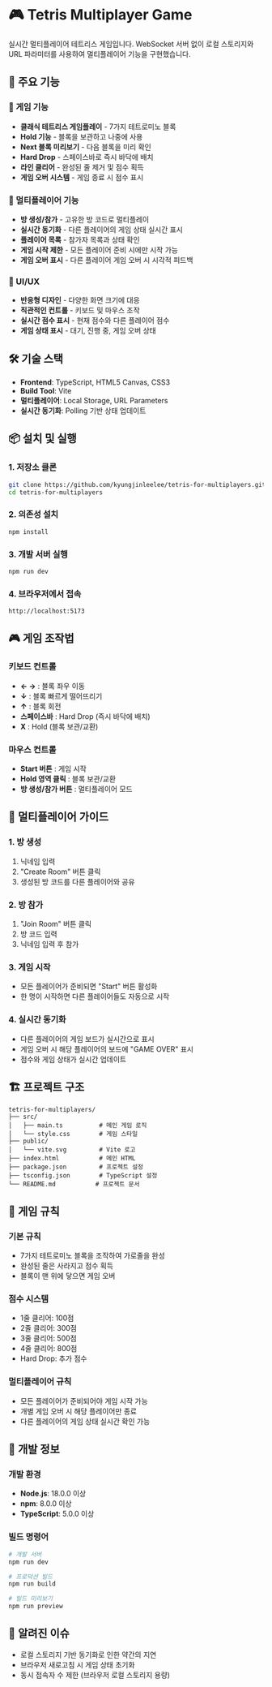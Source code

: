 # 🎮 Tetris Multiplayer Game

실시간 멀티플레이어 테트리스 게임입니다. WebSocket 서버 없이 로컬 스토리지와 URL 파라미터를 사용하여 멀티플레이어 기능을 구현했습니다.

## 🚀 주요 기능

### 🎯 게임 기능
- **클래식 테트리스 게임플레이** - 7가지 테트로미노 블록
- **Hold 기능** - 블록을 보관하고 나중에 사용
- **Next 블록 미리보기** - 다음 블록을 미리 확인
- **Hard Drop** - 스페이스바로 즉시 바닥에 배치
- **라인 클리어** - 완성된 줄 제거 및 점수 획득
- **게임 오버 시스템** - 게임 종료 시 점수 표시

### 👥 멀티플레이어 기능
- **방 생성/참가** - 고유한 방 코드로 멀티플레이
- **실시간 동기화** - 다른 플레이어의 게임 상태 실시간 표시
- **플레이어 목록** - 참가자 목록과 상태 확인
- **게임 시작 제한** - 모든 플레이어 준비 시에만 시작 가능
- **게임 오버 표시** - 다른 플레이어 게임 오버 시 시각적 피드백

### 🎨 UI/UX
- **반응형 디자인** - 다양한 화면 크기에 대응
- **직관적인 컨트롤** - 키보드 및 마우스 조작
- **실시간 점수 표시** - 현재 점수와 다른 플레이어 점수
- **게임 상태 표시** - 대기, 진행 중, 게임 오버 상태

## 🛠️ 기술 스택

- **Frontend**: TypeScript, HTML5 Canvas, CSS3
- **Build Tool**: Vite
- **멀티플레이어**: Local Storage, URL Parameters
- **실시간 동기화**: Polling 기반 상태 업데이트

## 📦 설치 및 실행

### 1. 저장소 클론
```bash
git clone https://github.com/kyungjinleelee/tetris-for-multiplayers.git
cd tetris-for-multiplayers
```

### 2. 의존성 설치
```bash
npm install
```

### 3. 개발 서버 실행
```bash
npm run dev
```

### 4. 브라우저에서 접속
```
http://localhost:5173
```

## 🎮 게임 조작법

### 키보드 컨트롤
- **← →** : 블록 좌우 이동
- **↓** : 블록 빠르게 떨어뜨리기
- **↑** : 블록 회전
- **스페이스바** : Hard Drop (즉시 바닥에 배치)
- **X** : Hold (블록 보관/교환)

### 마우스 컨트롤
- **Start 버튼** : 게임 시작
- **Hold 영역 클릭** : 블록 보관/교환
- **방 생성/참가 버튼** : 멀티플레이어 모드

## 🎯 멀티플레이어 가이드

### 1. 방 생성
1. 닉네임 입력
2. "Create Room" 버튼 클릭
3. 생성된 방 코드를 다른 플레이어와 공유

### 2. 방 참가
1. "Join Room" 버튼 클릭
2. 방 코드 입력
3. 닉네임 입력 후 참가

### 3. 게임 시작
- 모든 플레이어가 준비되면 "Start" 버튼 활성화
- 한 명이 시작하면 다른 플레이어들도 자동으로 시작

### 4. 실시간 동기화
- 다른 플레이어의 게임 보드가 실시간으로 표시
- 게임 오버 시 해당 플레이어의 보드에 "GAME OVER" 표시
- 점수와 게임 상태가 실시간 업데이트

## 🏗️ 프로젝트 구조

```
tetris-for-multiplayers/
├── src/
│   ├── main.ts          # 메인 게임 로직
│   └── style.css        # 게임 스타일
├── public/
│   └── vite.svg         # Vite 로고
├── index.html           # 메인 HTML
├── package.json         # 프로젝트 설정
├── tsconfig.json        # TypeScript 설정
└── README.md           # 프로젝트 문서
```

## 🎯 게임 규칙

### 기본 규칙
- 7가지 테트로미노 블록을 조작하여 가로줄을 완성
- 완성된 줄은 사라지고 점수 획득
- 블록이 맨 위에 닿으면 게임 오버

### 점수 시스템
- 1줄 클리어: 100점
- 2줄 클리어: 300점
- 3줄 클리어: 500점
- 4줄 클리어: 800점
- Hard Drop: 추가 점수

### 멀티플레이어 규칙
- 모든 플레이어가 준비되어야 게임 시작 가능
- 개별 게임 오버 시 해당 플레이어만 종료
- 다른 플레이어의 게임 상태 실시간 확인 가능

## 🔧 개발 정보

### 개발 환경
- **Node.js**: 18.0.0 이상
- **npm**: 8.0.0 이상
- **TypeScript**: 5.0.0 이상

### 빌드 명령어
```bash
# 개발 서버
npm run dev

# 프로덕션 빌드
npm run build

# 빌드 미리보기
npm run preview
```

## 🐛 알려진 이슈

- 로컬 스토리지 기반 동기화로 인한 약간의 지연
- 브라우저 새로고침 시 게임 상태 초기화
- 동시 접속자 수 제한 (브라우저 로컬 스토리지 용량)
